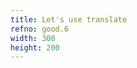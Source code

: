 ```yaml
---
title: Let's use translate
refno: good.6
width: 300
height: 200
---
```


<script>

function setup() {
  canvas = createCanvas(300, 200);
  xSlider = createSlider(0,width,0,1)
  ySlider = createSlider(0,height,0,1)
  xSlider.position(10,10)
  ySlider.position(10,40)
}

function draw() {
  background(200);
  translate(xSlider.value(),ySlider.value())
  rect(0, 00, 50, 80);
}
</script>
